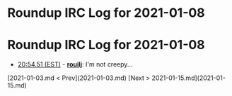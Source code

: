 # Roundup IRC Log for 2021-01-08 #
# Roundup IRC Log for 2021-01-08
* <a href="#20:54.51" id="20:54.51">20:54.51 (EST)</a> - __[rouilj](https://github.com/rouilj)__: I'm not creepy...

<div class="inpage-footer">
[2021-01-03.md < Prev](2021-01-03.md)
[Next > 2021-01-15.md](2021-01-15.md)
</div>
